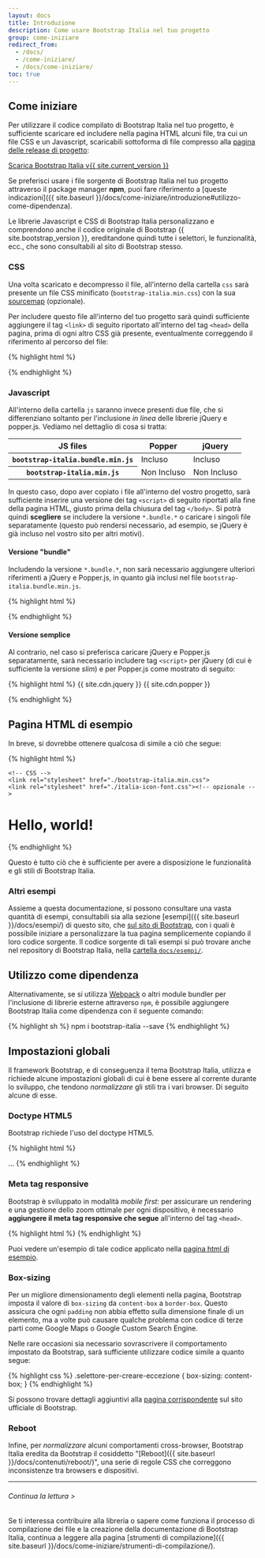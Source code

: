 ```yaml
---
layout: docs
title: Introduzione
description: Come usare Bootstrap Italia nel tuo progetto
group: come-iniziare
redirect_from:
  - /docs/
  - /come-iniziare/
  - /docs/come-iniziare/
toc: true
---
```


## Come iniziare

Per utilizzare il codice compilato di Bootstrap Italia nel tuo progetto, è sufficiente scaricare ed includere nella pagina HTML alcuni file, tra cui un file CSS e un Javascript, scaricabili sottoforma di file compresso alla [pagina delle release di progetto](https://github.com/italia/bootstrap-italia/releases): 

<a href="https://github.com/italia/bootstrap-italia/releases/download/v{{ site.current_version }}/bootstrap-italia.zip" class="btn btn-primary">Scarica Bootstrap Italia v{{ site.current_version }}</a>

Se preferisci usare i file sorgente di Bootstrap Italia nel tuo progetto attraverso il package manager **npm**, puoi fare riferimento a [queste indicazioni]({{ site.baseurl }}/docs/come-iniziare/introduzione#utilizzo-come-dipendenza).

Le librerie Javascript e CSS di Bootstrap Italia personalizzano e comprendono anche il codice originale di Bootstrap {{ site.bootstrap_version }}, ereditandone quindi tutte i selettori, le funzionalità, ecc., che sono consultabili al sito di Bootstrap stesso.

### CSS

Una volta scaricato e decompresso il file, all'interno della cartella `css` sarà presente un file CSS minificato (`bootstrap-italia.min.css`) con la sua [sourcemap](https://www.html5rocks.com/en/tutorials/developertools/sourcemaps/) (opzionale).

Per includere questo file all'interno del tuo progetto sarà quindi sufficiente aggiungere il tag `<link>` di seguito riportato all'interno del tag `<head>` della pagina, prima di ogni altro CSS già presente, eventualmente correggendo il riferimento al percorso del file:

{% highlight html %}
<link rel="stylesheet" href="./bootstrap-italia.min.css">
{% endhighlight %}

### Javascript

All'interno della cartella `js` saranno invece presenti due file, che si differenziano soltanto per l'inclusione _in linea_ delle librerie jQuery e popper.js. Vediamo nel dettaglio di cosa si tratta:

<table class="table table-bordered">
  <thead>
    <tr>
      <th scope="col">JS files</th>
      <th scope="col">Popper</th>
      <th scope="col">jQuery</th>
    </tr>
  </thead>
  <tbody>
    <tr>
      <th scope="row">
        <div><code class="font-weight-normal text-nowrap">bootstrap-italia.bundle.min.js</code></div>
      </th>
      <td class="bg-success">Incluso</td>
      <td class="bg-success">Incluso</td>
    </tr>
    <tr>
      <th scope="row">
        <div><code class="font-weight-normal text-nowrap">bootstrap-italia.min.js</code></div>
      </th>
      <td>Non Incluso</td>
      <td>Non Incluso</td>
    </tr>
  </tbody>
</table>

In questo caso, dopo aver copiato i file all'interno del vostro progetto, sarà sufficiente inserire una versione dei tag `<script>` di seguito riportati alla fine della pagina HTML, giusto prima della chiusura del tag `</body>`. Si potrà quindi **scegliere** se includere la versione `*.bundle.*` o caricare i singoli file separatamente (questo può rendersi necessario, ad esempio, se jQuery è già incluso nel vostro sito per altri motivi).

#### Versione "bundle"

Includendo la versione `*.bundle.*`, non sarà necessario aggiungere ulteriori riferimenti a jQuery e Popper.js, in quanto già inclusi nel file `bootstrap-italia.bundle.min.js`.

{% highlight html %}
<script src="./bootstrap-italia.bundle.min.js"></script>
{% endhighlight %}

#### Versione semplice

Al contrario, nel caso si preferisca caricare jQuery e Popper.js separatamente, sarà necessario includere tag `<script>` per jQuery (di cui è sufficiente la versione _slim_) e per Popper.js come mostrato di seguito:

{% highlight html %}
{{ site.cdn.jquery }}
{{ site.cdn.popper }}
<script src="/bootstrap-italia.min.js"></script>
{% endhighlight %}


## Pagina HTML di esempio

In breve, si dovrebbe ottenere qualcosa di simile a ciò che segue:

{% highlight html %}
<!doctype html>
<html lang="en">
  <head>
    <!-- Required meta tags -->
    <meta charset="utf-8">
    <meta name="viewport" content="width=device-width, initial-scale=1, shrink-to-fit=no">
    
    <!-- CSS -->
    <link rel="stylesheet" href="./bootstrap-italia.min.css">
    <link rel="stylesheet" href="./italia-icon-font.css"><!-- opzionale -->
  </head>
  <body>
    <h1>Hello, world!</h1>
    <!-- JS -->
    <script src="./bootstrap-italia.bundle.min.js"></script>
  </body>
</html>
{% endhighlight %}

Questo è tutto ciò che è sufficiente per avere a disposizione le funzionalità e gli stili di Bootstrap Italia.

### Altri esempi

Assieme a questa documentazione, si possono consultare una vasta quantità di esempi, consultabili sia alla sezione [esempi]({{ site.baseurl }}/docs/esempi/) di questo sito, che [sul sito di Bootstrap](https://getbootstrap.com/docs/4.1/examples/), con i quali è possibile iniziare a personalizzare la tua pagina semplicemente copiando il loro codice sorgente. Il codice sorgente di tali esempi si può trovare anche nel repository di Bootstrap Italia, nella [cartella `docs/esempi/`](https://github.com/italia/bootstrap-italia/tree/master/docs/esempi).

## Utilizzo come dipendenza

Alternativamente, se si utilizza [Webpack](https://webpack.github.io/) o altri module bundler per l'inclusione di librerie esterne attraverso `npm`, è possibile aggiungere Bootstrap Italia come dipendenza con il seguente comando:

{% highlight sh %}
npm i bootstrap-italia --save
{% endhighlight %}

## Impostazioni globali

Il framework Bootstrap, e di conseguenza il tema Bootstrap Italia, utilizza e richiede alcune impostazioni globali di cui è bene essere al corrente durante lo sviluppo, che tendono *normalizzare* gli stili tra i vari browser. Di seguito alcune di esse.

### Doctype HTML5

Bootstrap richiede l'uso del doctype HTML5.

{% highlight html %}
<!doctype html>
<html lang="it">
  ...
</html>
{% endhighlight %}

### Meta tag responsive

Bootstrap è sviluppato in modalità *mobile first*: per assicurare un rendering e una gestione dello zoom ottimale per ogni dispositivo, è necessario **aggiungere il meta tag responsive che segue** all'interno del tag `<head>`.

{% highlight html %}
<meta name="viewport" content="width=device-width, initial-scale=1, shrink-to-fit=no">
{% endhighlight %}

Puoi vedere un'esempio di tale codice applicato nella [pagina html di esempio](#pagina-html-di-esempio).

### Box-sizing

Per un migliore dimensionamento degli elementi nella pagina, Bootstrap imposta il valore di `box-sizing` da `content-box` a `border-box`. Questo assicura che ogni `padding` non abbia effetto sulla dimensione finale di un elemento, ma a volte può causare qualche problema con codice di terze parti come Google Maps o Google Custom Search Engine.

Nelle rare occasioni sia necessario sovrascrivere il comportamento impostato da Bootstrap, sarà sufficiente utilizzare codice simile a quanto segue:

{% highlight css %}
.selettore-per-creare-eccezione {
  box-sizing: content-box;
}
{% endhighlight %}

Si possono trovare dettagli aggiuntivi alla [pagina corrispondente](https://getbootstrap.com/docs/4.1/getting-started/introduction/#box-sizing) sul sito ufficiale di Bootstrap.

### Reboot

Infine, per _normalizzare_ alcuni comportamenti cross-browser, Bootstrap Italia eredita da Bootstrap il cosiddetto "[Reboot]({{ site.baseurl }}/docs/contenuti/reboot/)", una serie di regole CSS che correggono inconsistenze tra browsers e dispositivi.

---

###### Continua la lettura >

Se ti interessa contribuire alla libreria o sapere come funziona il processo di compilazione dei file e la creazione della documentazione di Bootstrap Italia,
continua a leggere alla pagina [strumenti di compilazione]({{ site.baseurl }}/docs/come-iniziare/strumenti-di-compilazione/).
